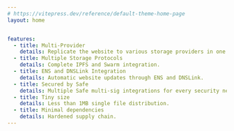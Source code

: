 ```yaml
---
# https://vitepress.dev/reference/default-theme-home-page
layout: home


features:
  - title: Multi-Provider
    details: Replicate the website to various storage providers in one command.
  - title: Multiple Storage Protocols
    details: Complete IPFS and Swarm integration.
  - title: ENS and DNSLink Integration
    details: Automatic website updates through ENS and DNSLink.
  - title: Secured by Safe
    details: Multiple Safe multi-sig integrations for every security need.
  - title: Tiny size
    details: Less than 1MB single file distribution.
  - title: Minimal dependencies
    details: Hardened supply chain.
---
```

